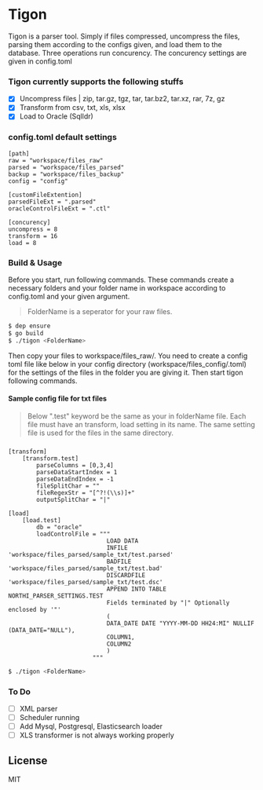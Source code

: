 # Tigon
Tigon is a parser tool. Simply if files compressed, uncompress the files, parsing them according to the configs given, and load them to the database. Three operations run concurency. The concurency settings are given in config.toml

### Tigon currently supports the following stuffs
- [x] Uncompress files | zip, tar.gz, tgz, tar, tar.bz2, tar.xz, rar, 7z, gz
- [x] Transform from csv, txt, xls, xlsx
- [x] Load to Oracle (Sqlldr)

### config.toml default settings
    [path]
    raw = "workspace/files_raw"
    parsed = "workspace/files_parsed"
    backup = "workspace/files_backup"
    config = "config"
    
    [customFileExtention]
    parsedFileExt = ".parsed"
    oracleControlFileExt = ".ctl"
    
    [concurency]
    uncompress = 8
    transform = 16
    load = 8

### Build & Usage
Before you start, run following commands. These commands create a necessary folders and your folder name in workspace according to config.toml and your given argument.
> FolderName is a seperator for your raw files.
```sh
$ dep ensure
$ go build
$ ./tigon <FolderName>
```

Then copy your files to workspace/files_raw/<folderName>. You need to create a config toml file like below in your config directory (workspace/files_config/<folderName>.toml) for the settings of the files in the folder you are giving it. Then start tigon following commands. 

#### Sample config file for txt files
> Below ".test" keyword be the same as your in folderName file. Each file must have an transform, load setting in its name. The same setting file is used for the files in the same directory.
###
    [transform]
        [transform.test]
            parseColumns = [0,3,4]
            parseDataStartIndex = 1
            parseDataEndIndex = -1
            fileSplitChar = ""
            fileRegexStr = "[^?!(\\s)]+"
            outputSplitChar = "|"
    
    [load]
        [load.test]
            db = "oracle"
            loadControlFile = """
                                LOAD DATA
                                INFILE 'workspace/files_parsed/sample_txt/test.parsed'
                                BADFILE 'workspace/files_parsed/sample_txt/test.bad'
                                DISCARDFILE 'workspace/files_parsed/sample_txt/test.dsc'
                                APPEND INTO TABLE NORTHI_PARSER_SETTINGS.TEST
                                Fields terminated by "|" Optionally enclosed by '"'
                                (
                                DATA_DATE DATE "YYYY-MM-DD HH24:MI" NULLIF (DATA_DATE="NULL"),
                                COLUMN1,
                                COLUMN2
                                )
                            """

```sh
$ ./tigon <FolderName>
```

### To Do
- [ ] XML parser
- [ ] Scheduler running
- [ ] Add Mysql, Postgresql, Elasticsearch loader
- [ ] XLS transformer is not always working properly

License
----
MIT
